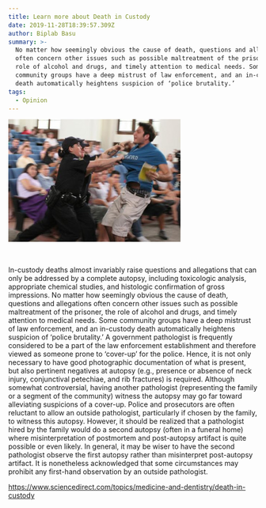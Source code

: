 ```yaml
---
title: Learn more about Death in Custody
date: 2019-11-28T18:39:57.309Z
author: Biplab Basu
summary: >-
  No matter how seemingly obvious the cause of death, questions and allegations
  often concern other issues such as possible maltreatment of the prisoner, the
  role of alcohol and drugs, and timely attention to medical needs. Some
  community groups have a deep mistrust of law enforcement, and an in-custody
  death automatically heightens suspicion of ‘police brutality.’ 
tags:
  - Opinion
---
```

![](/static/img/3-s2.0-b9780128000342003293-f0400329-04-9780128000342.jpg)

![]()

In-custody deaths almost invariably raise questions and allegations that can only be addressed by a complete autopsy, including toxicologic analysis, appropriate chemical studies, and histologic confirmation of gross impressions. No matter how seemingly obvious the cause of death, questions and allegations often concern other issues such as possible maltreatment of the prisoner, the role of alcohol and drugs, and timely attention to medical needs. Some community groups have a deep mistrust of law enforcement, and an in-custody death automatically heightens suspicion of ‘police brutality.’ A government pathologist is frequently considered to be a part of the law enforcement establishment and therefore viewed as someone prone to ‘cover-up’ for the police. Hence, it is not only necessary to have good photographic documentation of what is present, but also pertinent negatives at autopsy (e.g., presence or absence of neck injury, conjunctival petechiae, and rib fractures) is required. Although somewhat controversial, having another pathologist (representing the family or a segment of the community) witness the autopsy may go far toward alleviating suspicions of a cover-up. Police and prosecutors are often reluctant to allow an outside pathologist, particularly if chosen by the family, to witness this autopsy. However, it should be realized that a pathologist hired by the family would do a second autopsy (often in a funeral home) where misinterpretation of postmortem and post-autopsy artifact is quite possible or even likely. In general, it may be wiser to have the second pathologist observe the first autopsy rather than misinterpret post-autopsy artifact. It is nonetheless acknowledged that some circumstances may prohibit any first-hand observation by an outside pathologist.

<https://www.sciencedirect.com/topics/medicine-and-dentistry/death-in-custody>
